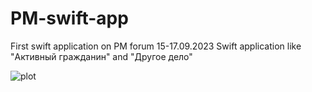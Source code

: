 # PM-swift-app
First swift application on PM forum 15-17.09.2023
Swift application like "Активный гражданин" and "Другое дело"

![plot](.screenshots/start_screen.png)
